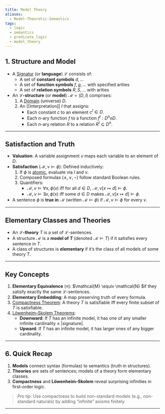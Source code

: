 ```yaml
---
title: Model Theory
aliases:
  - Model-Theoretic-Semantics
tags:
  - logic
  - semantics
  - predicate_logic
  - model_theory
---
```



## 1. Structure and Model

- A [Signatur](Logik/Signatur.md) (or **language**) $\mathcal{L}$ consists of:
    - A set of **constant symbols** $d, \dots$
    - A set of **function symbols** $f, g, \dots$ with specified arities
    - A set of **relation symbols** $R, S, \dots$ with arities
- An **$\mathcal{L}$-structure** (or **model**) $\mathcal{M} = (D, I)$ comprises:
    1. A [Domain](Domain.md) (universe) $D$.
    2. An [[Interpretation]] $I$ that assigns:
        - Each constant $c$ to an element $c^I \in D$.
        - Each $n$-ary function $f$ to a function $f^I: D^n o D$.
        - Each $n$-ary relation $R$ to a relation $R^I \subseteq D^n$.

---

## Satisfaction and Truth

- **Valuation**: A variable assignment $v$ maps each variable to an element of $D$.
- **Satisfaction** $(\mathcal{M}, v \models \phi)$: Defined inductively:
    1. If $\phi$ is [atomic](Logik/Atom.md), evaluate via $I$ and $v$.
    2. Composed formulas ($\land, \lor, \neg$) follow standard Boolean rules.
    3. Quantifiers:
	     - $\mathcal {M}, v \models \forall x, \phi(x)$ iff for all $d \in D$, $\mathcal{M}, v[x\mapsto d] \models \phi$.
        - $\mathcal{M}, v \models \exists x,\phi(x)$ iff some $d \in D$ makes $\mathcal{M}, v[x\mapsto d] \models \phi$.
- A sentence $\phi$ is **true in** $\mathcal{M}$ (written $\mathcal{M} \models \phi$) if $\mathcal{M}, v \models \phi$ for every $v$.

---

## Elementary Classes and Theories

- An **$\mathcal{L}$-theory** $T$ is a set of $\mathcal{L}$-sentences.
- A structure $\mathcal{M}$ is a **model of $T$** (denoted $\mathcal{M} \models T$) if it satisfies every sentence in $T$.
- A class of structures is **elementary** if it’s the class of all models of some theory $T$.
    

---

## Key Concepts

1. **Elementary Equivalence** ($\equiv$): $\mathcal{M} \equiv \mathcal{N} $if they satisfy exactly the same $\mathcal{L}$-sentences.
2. **Elementary Embedding**: A map preserving truth of every formula.
3. [Compactness Theorem](Kompaktheitssatz%20der%20Prädikatenlogik.md): A theory $T$ is satisfiable iff every finite subset of $T$ is satisfiable.
4. [Löwenheim–Skolem Theorems](Satz%20von%20Löwenheim-Skolem.md):
    - **Downward**: If $T$ has an infinite model, it has one of any smaller infinite cardinality $\le$ |signature|.
    - **Upward**: If $T$ has an infinite model, it has larger ones of any bigger cardinality.

---


## 6. Quick Recap

1. **Models** connect syntax (formulas) to semantics (truth in structures).
2. **Theories** are sets of sentences; models of a theory form elementary classes.
3. **Compactness** and **Löwenheim–Skolem** reveal surprising infinities in first-order logic.

> _Pro tip_: Use compactness to build non-standard models (e.g., non-standard naturals) by adding “infinite” axioms finitely.

---
